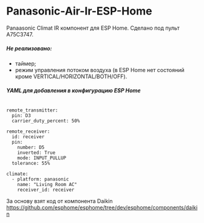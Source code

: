 # Panasonic-Air-Ir-ESP-Home

Panaasonic Climat IR компонент для ESP Home.
Сделано под пульт A75C3747.

##### Не реализовано:
- таймер;
- режим управления потоком воздуха (в ESP Home нет состояний кроме VERTICAL/HORIZONTAL/BOTH/OFF).

##### YAML для добавления в конфигурацию ESP Home
```

remote_transmitter:
  pin: D3
  carrier_duty_percent: 50%
  
remote_receiver:
  id: receiver
  pin:
    number: D5
    inverted: True
    mode: INPUT_PULLUP
  tolerance: 55%
  
climate:
  - platform: panasonic
    name: "Living Room AC"
    receiver_id: receiver

```


За основу взят код от компонента Daikin https://github.com/esphome/esphome/tree/dev/esphome/components/daikin

